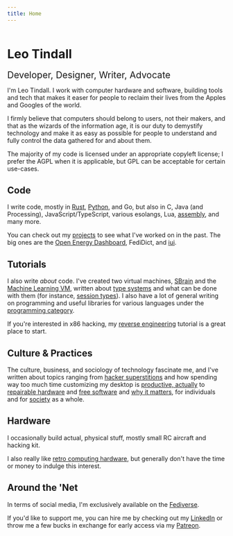 ```yaml
---
title: Home
---
```


<div>
<h1 style="display: inline-block; padding-right: 10px;">Leo Tindall</h1>
<div style="display: inline-block; font-size: 1.5em;">Developer, Designer, Writer, Advocate</h2>
</div>

I'm Leo Tindall. I work with computer hardware and software, building tools and tech that
makes it easer for people to reclaim their lives from the Apples and Googles of the world.

I firmly believe that computers should belong to users, not their makers, and that as the
wizards of the information age, it is our duty to demystify technology and make it as
easy as possible for people to understand and fully control the data gathered for and
about them.

The majority of my code is licensed under an appropriate copyleft license; I prefer the
AGPL when it is applicable, but GPL can be acceptable for certain use-cases.

## Code

I write code, mostly in [Rust](/categories/rust), [Python](/categories/python), and Go, but also in C, Java (and Processing), JavaScript/TypeScript, various esolangs, Lua, [assembly](/categories/assembly), and many more. 
 
You can check out my [projects](projects/) to see what I've worked on in the past. The big ones are the [Open Energy Dashboard](https://oed.beloit.edu), FediDict, and [iui](https://github.com/LeoTindall/libui-rs).

## Tutorials

I also write _about_ code. I've created two virtual machines, [SBrain](/post/sbrain-an-extension-of-brainfzck/) and the [Machine Learning VM](http://localhost:1313/post/mlem-a-vm-for-genetic-programming/), written about [type systems](http://localhost:1313/tutorial/a-gentle-introduction-to-practical-types/) and what can be done with them (for instance, [session types](http://localhost:1313/tutorial/session-types/)). I also have a lot of general writing on programming and useful libraries for various languages under the [programming category](/categories/programming).

If you're interested in x86 hacking, my [reverse engineering](/tutorial/an-intro-to-x86_64-reverse-engineering/) tutorial is a great place to start.

## Culture & Practices

The culture, business, and sociology of technology fascinate me, and I've written about topics ranging from [hacker superstitions](/post/hacker-superstitions/) and how spending way too much time customizing my desktop is [productive, actually](/post/modding-vim-i3-and-efficiency/) to [repairable hardware](/post/i-repaired-my-headphones/) and [free software](/post/open-source-for-normal-people/) and [why it matters](/post/a-story-about-my-personal-trainer/), for individuals and for [society](/post/deletefacebook-and-fosta/) as a whole.

## Hardware

I occasionally build actual, physical stuff, mostly small RC aircraft and hacking kit.

I also really like [retro computing hardware](/post/the-sinclair-zx-81-ts-1000/), but generally don't have the time or money to indulge this interest.

## Around the 'Net

In terms of social media, I'm exclusively available on the [Fediverse](https://cybre.space/@tindall).

If you'd like to support me, you can hire me by checking out my
[LinkedIn](https://linkedin.com/in/leo-tindall/) or throw me a few bucks in exchange for
early access via my [Patreon](https://patreon.com/leotindall).

